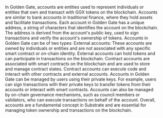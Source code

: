 In Golden Gate, accounts are entities used to represent individuals or entities that own and transact with GGX tokens on the blockchain. Accounts are similar to bank accounts in traditional finance, where they hold assets and facilitate transactions.
Each account in Golden Gate has a unique address, a string of characters that identifies the account on the blockchain. The address is derived from the account's public key, used to sign transactions and verify the account's ownership of tokens.
Accounts in Golden Gate can be of two types:
External accounts: These accounts are owned by individuals or entities and are not associated with any specific smart contract or on-chain identity. External accounts can hold tokens and can participate in transactions on the blockchain.
Contract accounts are associated with smart contracts on the blockchain and are used to store and manage contract states. Contract accounts can execute code and interact with other contracts and external accounts.
Accounts in Golden Gate can be managed by users using their private keys. For example, users can sign transactions with their private keys to transfer tokens from their accounts or interact with smart contracts. Accounts can also be managed by on-chain governance mechanisms, such as council members or validators, who can execute transactions on behalf of the account.
Overall, accounts are a fundamental concept in Substrate and are essential for managing token ownership and transactions on the blockchain.